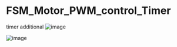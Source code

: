 # FSM_Motor_PWM_control_Timer
timer additional
![image](https://user-images.githubusercontent.com/82801399/196065588-da6bd97c-53e6-42ba-8768-8992c99b4bbc.png)


![image](https://user-images.githubusercontent.com/82801399/196070107-508e6be1-6f3d-4a9c-a87f-db885842f3de.png)
